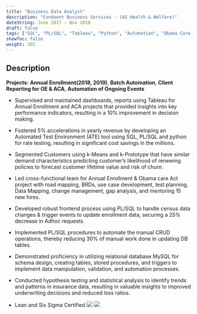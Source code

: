 ```yaml
---
title: "Business Data Analyst"
description: "Conduent Business Services - (US Health & Welfare)"
dateString: June 2017 - Nov 2018
draft: false
tags: ["SQL", "PL/SQL", "Tableau", "Python", "Automation", "Obama Care Act", "Healthcare", "Python", "Stored Procedure", "Agile(JIRA)", "Requirement Gathering"]
showToc: false
weight: 302
--- 
```

## Description

**Projects:** **Annual Enrollment(2018, 2019)**, **Batch Automation**, **Client Reporting for OE & ACA**, **Automation of Ongoing Events**

- Supervised and maintained dashboards, reports using Tableau for Annual Enrollment and ACA projects that provided insights into key performance indicators, resulting in a 10% improvement in decision making.
- Fostered 5% accelerations in yearly revenue by developing an Automated Test Environment (ATE) tool using SQL, PL/SQL and python for rate testing, resulting in significant cost savings in the millions.
- Segmented Customers using k-Means and k-Prototype that have similar demand characteristics predicting customer’s likelihood of renewing policies to forecast customer lifetime value and risk of churn.
- Led cross-functional team for Annual Enrollment & Obama care Act project with road mapping, BRDs, use case development, test planning, Data Mapping, change management, gap analysis, and mentoring 15 new hires.
- Developed robust frontend process using PL/SQL to handle census data changes & trigger events to update enrollment data, securing a 25% decrease in Adhoc requests.
- Implemented PL/SQL procedures to automate the manual CRUD operations, thereby reducing 30% of manual work done in updating DB tables.
-  Demonstrated proficiency in utilizing relational database MySQL for schema design, creating tables, stored procedures, and triggers to implement data manipulation, validation, and automation processes.
- Conducted hypothesis testing and statistical analysis to identify trends and patterns in insurance data, resulting in valuable insights to improved underwriting decisions and reduced loss ratios.

- Lean and Six Sigma Certified
![](/experience/Conduent/LeanSixSigma.png#center)
![](/experience/Conduent/Conduent.jpg#center)


